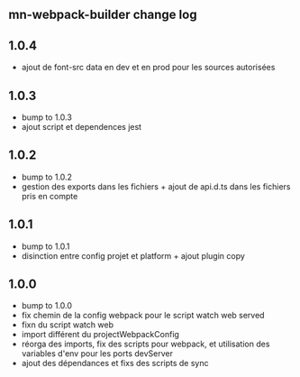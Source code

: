 ## mn-webpack-builder change log

## 1.0.4

- ajout de font-src data en dev et en prod pour les sources autorisées

## 1.0.3

- bump to 1.0.3
- ajout script et dependences jest

## 1.0.2

- bump to 1.0.2
- gestion des exports dans les fichiers + ajout de api.d.ts dans les fichiers pris en compte

## 1.0.1

- bump to 1.0.1
- disinction entre config projet et platform + ajout plugin copy

## 1.0.0

- bump to 1.0.0
- fix chemin de la config webpack pour le script watch web served
- fixn du script watch web
- import différent du projectWebpackConfig
- réorga des imports, fix des scripts pour webpack, et utilisation des variables d'env pour les ports devServer
- ajout des dépendances et fixs des scripts de sync

